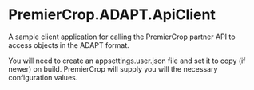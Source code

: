 # PremierCrop.ADAPT.ApiClient
A sample client application for calling the PremierCrop partner API to access objects in the ADAPT format.

You will need to create an appsettings.user.json file and set it to copy (if newer) on build.  PremierCrop will supply
you will the necessary configuration values.  